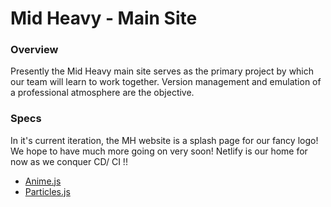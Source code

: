 # Mid Heavy - Main Site

### Overview

Presently the Mid Heavy main site serves as the primary project by which our team will learn to work together. Version management and emulation of a professional atmosphere are the objective. 

### Specs

In it's current iteration, the MH website is a splash page for our fancy logo! We hope to have much more going on very soon! Netlify is our home for now as we conquer CD/ CI !!

- [Anime.js](https://https://animejs.com/)
- [Particles.js](https://https://vincentgarreau.com/particles.js/)


